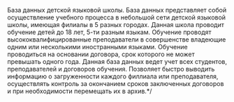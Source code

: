 База данных детской языковой школы.
	База данных представляет собой осуществление учебного процесса в небольшой сети детской языковой школы, имеющая филиалы в 5 разных городах.
Данная школа проводит обучение детей до 18 лет, 5-ти разным языкам. Обучение проводят высококвалифицированные преподаватели в совершенстве владеющие
одним или несколькими иностранными языками. Обучение проводиться на основании договора, срок которого не может превышать одного года.
	Данная база данных ведет учет всех студентов, преподавателей и договоров обучения. Позволяет быстро выводить информацию о загруженности каждого
филлиала или преподавателя, осуществлять контроль за окончанием сроков заключенных договоров и при необходимости перемещать их в архив.*/

